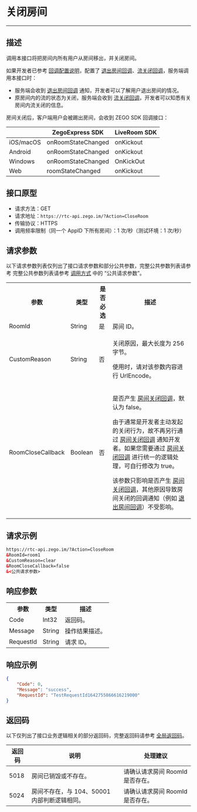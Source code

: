 # 关闭房间

- - -

## 描述

调用本接口将把房间内所有用户从房间移出，并关闭房间。

如果开发者已参考 [回调配置说明](https://doc-zh.zego.im/article/19662)，配置了 [退出房间回调](https://doc-zh.zego.im/article/19672)、[流关闭回调](https://doc-zh.zego.im/article/19678)，服务端调用本接口时：

- 服务端会收到 [退出房间回调](https://doc-zh.zego.im/article/19672) 通知，开发者可以了解用户退出房间的情况。
- 原房间内的流的状态为关闭，服务端会收到 [流关闭回调](https://doc-zh.zego.im/article/19678)，开发者可以知悉有关房间内流关闭的信息。

房间关闭后，客户端用户会被踢出房间，会收到 ZEGO SDK 回调接口：   

| |ZegoExpress SDK|LiveRoom SDK|
|-|-|-|
|iOS/macOS| onRoomStateChanged | onKickout | 
|Android| onRoomStateChanged | onKickout | 
|Windows| onRoomStateChanged | OnKickOut | 
|Web| roomStateChanged | onKickout | 


## 接口原型

- 请求方法：GET
- 请求地址：`https://rtc-api.zego.im/?Action=CloseRoom`
- 传输协议：HTTPS
- 调用频率限制（同一个 AppID 下所有房间）：1 次/秒（测试环境：1 次/秒）



## 请求参数

以下请求参数列表仅列出了接口请求参数和部分公共参数，完整公共参数列表请参考 完整公共参数列表请参考 [调用方式](/real-time-video-server/api-reference/accessing-server-apis#公共请求参数) 中的 “公共请求参数”。


<table>
  
<tbody><tr>
<th>参数</th>
<th>类型</th>
<th>是否必选</th>
<th>描述</th>
</tr>
<tr>
<td>RoomId</td>
<td>String</td>
<td>是</td>
<td>房间 ID。</td>
</tr>
<tr>
<td>CustomReason</td>
<td>String</td>
<td>否</td>
<td><p>关闭原因，最大长度为 256 字节。</p><p>使用时，请对该参数内容进行 UrlEncode。</p></td>
</tr>
<tr>
<td>RoomCloseCallback</td>
<td>Boolean</td>
<td>否</td>
<td>
<p>是否产生 <a href="https://doc-zh.zego.im/article/19666" target="_blank">房间关闭回调</a>，默认为 false。</p><p>由于通常是开发者主动发起的关闭行为，故不再另行通过 <a href="https://doc-zh.zego.im/article/19666" target="_blank">房间关闭回调</a> 通知开发者。如果您需要通过 <a href="https://doc-zh.zego.im/article/19666" target="_blank">房间关闭回调</a> 进行统一的逻辑处理，可自行修改为 true。</p>

<Note title="说明">
<p>该参数只影响是否产生 <a href="https://doc-zh.zego.im/article/19666" target="_blank">房间关闭回调</a>，其他原因导致房间关闭的回调通知（例如 <a href="https://doc-zh.zego.im/article/19672" target="_blank">退出房间回调</a>）不受影响。</p>
</Note>

</td>
</tr>
</tbody></table>


## 请求示例

```html
https://rtc-api.zego.im/?Action=CloseRoom
&RoomId=room1
&CustomReason=clear
&RoomCloseCallback=false
&<公共请求参数>
```

## 响应参数


<table>
  
  <tbody><tr>
    <th>参数</th>
    <th>类型</th>
    <th>描述</th>
  </tr>
  <tr>
    <td>Code</td>
    <td>Int32</td>
    <td>返回码。</td>
  </tr>
  <tr>
    <td>Message</td>
    <td>String</td>
    <td>操作结果描述。</td>
  </tr>
  <tr>
    <td>RequestId</td>
    <td>String</td>
    <td>请求 ID。</td>
  </tr>
</tbody>
</table>





## 响应示例

```json
{
    "Code": 0,
    "Message": "success",
    "RequestId": "TestRequestId1642755866616219000"
}
```

## 返回码

以下仅列出了接口业务逻辑相关的部分返回码，完整返回码请参考 [全局返回码](https://doc-zh.zego.im/)。

|返回码|说明| 处理建议 |
|-----|----|----|
| 5018 | 房间已销毁或不存在。 | 请确认请求房间 RoomId 是否存在。 |
| 5024 | 房间不存在，与 104、50001 内部判断逻辑相同。 | 请确认请求房间 RoomId 是否存在。 |
